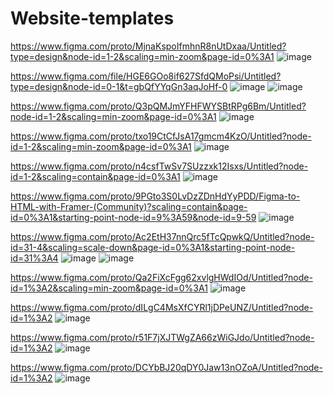<h1>
 Website-templates
</h1>

https://www.figma.com/proto/MjnaKspoIfmhnR8nUtDxaa/Untitled?type=design&node-id=1-2&scaling=min-zoom&page-id=0%3A1
![image](https://github.com/Carcajo/Website-templates/assets/93794796/374b909b-a19e-418f-8e15-3caa4c3a0db7)

https://www.figma.com/file/HGE6GOo8if627SfdQMoPsi/Untitled?type=design&node-id=0-1&t=gbQfYYqGn3aqJoHf-0
![image](https://user-images.githubusercontent.com/93794796/236681526-34612dcc-442a-413b-9480-c24eaf0be73d.png)
![image](https://user-images.githubusercontent.com/93794796/236681545-8e4fc2b1-bf0f-4810-9bd2-51b639520aff.png)

https://www.figma.com/proto/Q3pQMJmYFHFWYSBtRPg6Bm/Untitled?node-id=1-2&scaling=min-zoom&page-id=0%3A1
![image](https://user-images.githubusercontent.com/93794796/230795440-6f2cf520-7842-452b-bcc9-fcb69ea44613.png)

https://www.figma.com/proto/txo19CtCfJsA17gmcm4KzO/Untitled?node-id=1-2&scaling=min-zoom&page-id=0%3A1
![image](https://user-images.githubusercontent.com/93794796/230668199-daaaa21d-46d4-4337-b944-857ed2f1d804.png)

https://www.figma.com/proto/n4csfTwSv7SUzzxk12Isxs/Untitled?node-id=1-2&scaling=contain&page-id=0%3A1
![image](https://user-images.githubusercontent.com/93794796/230796811-4c7dd5ef-17e2-401b-8dbe-633dd6f8ba7d.png)

https://www.figma.com/proto/9PGto3S0LvDzZDnHdYyPDD/Figma-to-HTML-with-Framer-(Community)?scaling=contain&page-id=0%3A1&starting-point-node-id=9%3A59&node-id=9-59
![image](https://user-images.githubusercontent.com/93794796/230199660-811b3cb3-7c7d-49a7-bc9d-da82279eb641.png)

https://www.figma.com/proto/Ac2EtH37nnQrc5fTcQpwkQ/Untitled?node-id=31-4&scaling=scale-down&page-id=0%3A1&starting-point-node-id=31%3A4
![image](https://user-images.githubusercontent.com/93794796/232146537-e00b2cc3-0c5a-4ea6-bed3-b28f9e67df7a.png)
![image](https://user-images.githubusercontent.com/93794796/232146607-d7369044-3bf5-4bd4-828a-df92b24f14a9.png)

https://www.figma.com/proto/Qa2FiXcFgg62xvlgHWdIOd/Untitled?node-id=1%3A2&scaling=min-zoom&page-id=0%3A1
![image](https://user-images.githubusercontent.com/93794796/221988684-bdbc2b42-92a4-45c0-ad65-effcb6643b11.png)

https://www.figma.com/proto/dILgC4MsXfCYRl1jDPeUNZ/Untitled?node-id=1%3A2
![image](https://user-images.githubusercontent.com/93794796/221989237-1c82e9df-878b-422d-9315-556480389068.png)

https://www.figma.com/proto/r51F7jXJTWgZA66zWiGJdo/Untitled?node-id=1%3A2
![image](https://user-images.githubusercontent.com/93794796/221988948-96180843-6a7e-41bd-a5ae-b8e55ae66416.png)

https://www.figma.com/proto/DCYbBJ20qDY0Jaw13nOZoA/Untitled?node-id=1%3A2
![image](https://user-images.githubusercontent.com/93794796/222774648-be1fe013-5344-42df-ba53-70bef28111e1.png)

